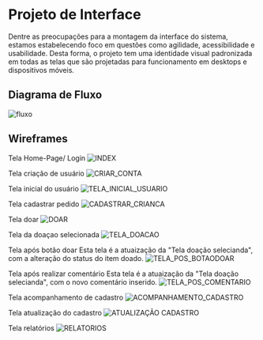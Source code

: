 
# Projeto de Interface

Dentre as preocupações para a montagem da interface do sistema, estamos estabelecendo foco em questões como agilidade, acessibilidade e usabilidade. Desta forma, o projeto tem uma identidade visual padronizada em todas as telas que são projetadas para funcionamento em desktops e dispositivos móveis. 



## Diagrama de Fluxo


![fluxo](https://user-images.githubusercontent.com/91069587/162583397-a0a3e67b-0513-42de-b078-d6d03bde4ce0.png)



## Wireframes

Tela Home-Page/ Login
![INDEX](https://user-images.githubusercontent.com/91069587/162583492-a30b0290-9327-4e5d-a5d8-5aed09d16278.png)

Tela criação de usuário
![CRIAR_CONTA](https://user-images.githubusercontent.com/91069587/162583514-9bab8fe6-ba01-448f-9b26-8c368eee28b3.png)

Tela inicial do usuário
![TELA_INICIAL_USUARIO](https://user-images.githubusercontent.com/91069587/162583541-595bb9ea-1145-495a-bdb4-0677a502c6a1.png)

Tela cadastrar pedido
![CADASTRAR_CRIANCA](https://user-images.githubusercontent.com/91069587/162583565-716aa6ba-38d0-49e2-9412-bddc56a35a49.png)

Tela doar
![DOAR](https://user-images.githubusercontent.com/91069587/162583596-a9da925e-c4ae-4cdb-8305-d98e6ef081c2.png)

Tela da doaçao selecionada
![TELA_DOACAO](https://user-images.githubusercontent.com/91069587/162583620-ce5330a5-100b-4023-b0a4-fd54726ba61c.png)

Tela após botão doar
Esta tela é a atuaização da "Tela doação selecianda", com a alteração do status do item doado.
![TELA_POS_BOTAODOAR](https://user-images.githubusercontent.com/91069587/162583653-0d0556b5-6f9a-4997-a51b-cea799a8d467.png)

Tela após realizar comentário
Esta tela é a atuaização da "Tela doação selecianda", com o novo comentário inserido.
![TELA_POS_COMENTARIO](https://user-images.githubusercontent.com/91069587/162583708-d269bcc6-e84f-4273-ae38-499cac18a698.png)

Tela acompanhamento de cadastro
![ACOMPANHAMENTO_CADASTRO](https://user-images.githubusercontent.com/91069587/162583761-4e2f7ba1-19ee-497c-849a-e438f18a789b.png)

Tela atualização do cadastro
![ATUALIZAÇÃO CADASTRO](https://user-images.githubusercontent.com/91069587/162583781-fac77010-b453-4772-84d3-b3ce4195bdf6.png)

Tela relatórios
![RELATORIOS](https://user-images.githubusercontent.com/91069587/162583788-d476046d-18db-42f9-b3f9-b21da2cc82e1.png)



